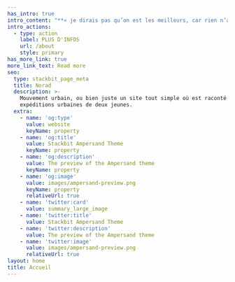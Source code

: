 ```yaml
---
has_intro: true
intro_content: "**« je dirais pas qu’on est les meilleurs, car rien n’a commencé »**\n\n10 ans en arrière, ça aurait paru avant-gardiste, mais aujourd’hui, on est dans le présent\r\net même tout ce que je viens d’écrire,\r\nc’est banal et ça aurait pu traverser l’esprit de n’importe qui.\n"
intro_actions:
  - type: action
    label: PLUS D'INFOS
    url: /about
    style: primary
has_more_link: true
more_link_text: Read more
seo:
  type: stackbit_page_meta
  title: Norad
  description: >-
    Mouvement urbain, ou bien juste un site tout simple où est raconté les
    expéditions urbaines de deux jeunes.
  extra:
    - name: 'og:type'
      value: website
      keyName: property
    - name: 'og:title'
      value: Stackbit Ampersand Theme
      keyName: property
    - name: 'og:description'
      value: The preview of the Ampersand theme
      keyName: property
    - name: 'og:image'
      value: images/ampersand-preview.png
      keyName: property
      relativeUrl: true
    - name: 'twitter:card'
      value: summary_large_image
    - name: 'twitter:title'
      value: Stackbit Ampersand Theme
    - name: 'twitter:description'
      value: The preview of the Ampersand theme
    - name: 'twitter:image'
      value: images/ampersand-preview.png
      relativeUrl: true
layout: home
title: Accueil
---
```

